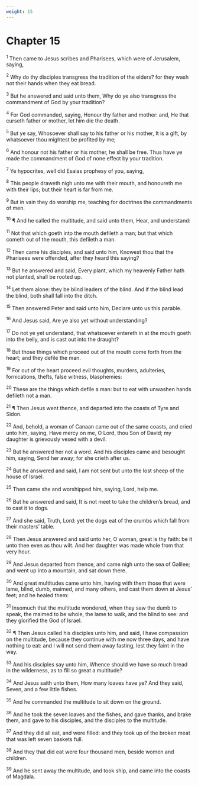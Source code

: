 ```yaml
---
weight: 15
---
```


# Chapter 15

<sup>1</sup> Then came to Jesus scribes and Pharisees, which were of Jerusalem, saying, 

<sup>2</sup> Why do thy disciples transgress the tradition of the elders? for they wash not their hands when they eat bread. 

<sup>3</sup> But he answered and said unto them, Why do ye also transgress the commandment of God by your tradition? 

<sup>4</sup> For God commanded, saying, Honour thy father and mother: and, He that curseth father or mother, let him die the death. 

<sup>5</sup> But ye say, Whosoever shall say to his father or his mother, It is a gift, by whatsoever thou mightest be profited by me; 

<sup>6</sup> And honour not his father or his mother, he shall be free. Thus have ye made the commandment of God of none effect by your tradition. 

<sup>7</sup> Ye hypocrites, well did Esaias prophesy of you, saying, 

<sup>8</sup> This people draweth nigh unto me with their mouth, and honoureth me with their lips; but their heart is far from me. 

<sup>9</sup> But in vain they do worship me, teaching for doctrines the commandments of men. 

<sup>10</sup> ¶ And he called the multitude, and said unto them, Hear, and understand: 

<sup>11</sup> Not that which goeth into the mouth defileth a man; but that which cometh out of the mouth, this defileth a man. 

<sup>12</sup> Then came his disciples, and said unto him, Knowest thou that the Pharisees were offended, after they heard this saying? 

<sup>13</sup> But he answered and said, Every plant, which my heavenly Father hath not planted, shall be rooted up. 

<sup>14</sup> Let them alone: they be blind leaders of the blind. And if the blind lead the blind, both shall fall into the ditch. 

<sup>15</sup> Then answered Peter and said unto him, Declare unto us this parable. 

<sup>16</sup> And Jesus said, Are ye also yet without understanding? 

<sup>17</sup> Do not ye yet understand, that whatsoever entereth in at the mouth goeth into the belly, and is cast out into the draught? 

<sup>18</sup> But those things which proceed out of the mouth come forth from the heart; and they defile the man. 

<sup>19</sup> For out of the heart proceed evil thoughts, murders, adulteries, fornications, thefts, false witness, blasphemies: 

<sup>20</sup> These are the things which defile a man: but to eat with unwashen hands defileth not a man. 

<sup>21</sup> ¶ Then Jesus went thence, and departed into the coasts of Tyre and Sidon. 

<sup>22</sup> And, behold, a woman of Canaan came out of the same coasts, and cried unto him, saying, Have mercy on me, O Lord, thou Son of David; my daughter is grievously vexed with a devil. 

<sup>23</sup> But he answered her not a word. And his disciples came and besought him, saying, Send her away; for she crieth after us. 

<sup>24</sup> But he answered and said, I am not sent but unto the lost sheep of the house of Israel. 

<sup>25</sup> Then came she and worshipped him, saying, Lord, help me. 

<sup>26</sup> But he answered and said, It is not meet to take the children’s bread, and to cast it to dogs. 

<sup>27</sup> And she said, Truth, Lord: yet the dogs eat of the crumbs which fall from their masters’ table. 

<sup>28</sup> Then Jesus answered and said unto her, O woman, great is thy faith: be it unto thee even as thou wilt. And her daughter was made whole from that very hour. 

<sup>29</sup> And Jesus departed from thence, and came nigh unto the sea of Galilee; and went up into a mountain, and sat down there. 

<sup>30</sup> And great multitudes came unto him, having with them those that were lame, blind, dumb, maimed, and many others, and cast them down at Jesus’ feet; and he healed them: 

<sup>31</sup> Insomuch that the multitude wondered, when they saw the dumb to speak, the maimed to be whole, the lame to walk, and the blind to see: and they glorified the God of Israel. 

<sup>32</sup> ¶ Then Jesus called his disciples unto him, and said, I have compassion on the multitude, because they continue with me now three days, and have nothing to eat: and I will not send them away fasting, lest they faint in the way. 

<sup>33</sup> And his disciples say unto him, Whence should we have so much bread in the wilderness, as to fill so great a multitude? 

<sup>34</sup> And Jesus saith unto them, How many loaves have ye? And they said, Seven, and a few little fishes. 

<sup>35</sup> And he commanded the multitude to sit down on the ground. 

<sup>36</sup> And he took the seven loaves and the fishes, and gave thanks, and brake them, and gave to his disciples, and the disciples to the multitude. 

<sup>37</sup> And they did all eat, and were filled: and they took up of the broken meat that was left seven baskets full. 

<sup>38</sup> And they that did eat were four thousand men, beside women and children. 

<sup>39</sup> And he sent away the multitude, and took ship, and came into the coasts of Magdala. 


